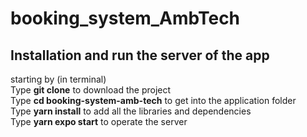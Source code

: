 ﻿# booking_system_AmbTech

## Installation and run the server of the app

starting by (in terminal)
<br/>Type <b>git clone</b> to download the project
<br/>Type <b>cd booking-system-amb-tech</b> to get into the application folder
<br/>Type <b>yarn install</b> to add all the libraries and dependencies
<br/>Type <b>yarn expo start</b> to operate the server
